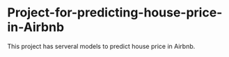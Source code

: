 # Project-for-predicting-house-price-in-Airbnb
This project has serveral models to predict house price in Airbnb.
